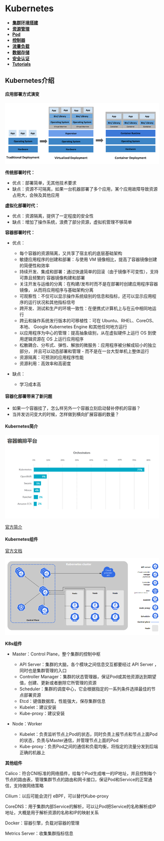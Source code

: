 # Kubernetes

- **[集群环境搭建](集群环境搭建.md)**
- **[资源管理](资源管理.md)**
- **[Pod](Pod.md)**
- **[控制器](控制器.md)**
- **[流量负载](流量负载.md)**
- **[数据存储](数据存储.md)**
- **[安全认证](安全认证)**
- **[Tutorials](Tutorials.md)**



## Kubernetes介绍

#### 应用部署方式演变

![image-20210826164134062](assets/image-20210826164134062.png)

**传统部署时代：**

- 优点：部署简单，无其他技术要求
- 缺点：资源不可隔离，如果一台机器部署了多个应用，某个应用故障导致资源占用大，会殃及其他应用

**虚拟化部署时代：**

- 优点：资源隔离，提供了一定程度的安全性
- 缺点：增加了操作系统，浪费了部分资源，虚拟机管理不够简单

**容器部署时代：**

- 优点：
  - 每个容器的资源隔离，又共享了宿主机的底层基础架构
  - 敏捷应用程序的创建和部署：与使用 VM 镜像相比，提高了容器镜像创建的简便性和效率
  - 持续开发、集成和部署：通过快速简单的回滚（由于镜像不可变性），支持可靠且频繁的 容器镜像构建和部署
  - 关注开发与运维的分离：在构建/发布时而不是在部署时创建应用程序容器镜像， 从而将应用程序与基础架构分离
  - 可观察性：不仅可以显示操作系统级别的信息和指标，还可以显示应用程序的运行状况和其他指标信号
  - 跨开发、测试和生产的环境一致性：在便携式计算机上与在云中相同地运行
  - 跨云和操作系统发行版本的可移植性：可在 Ubuntu、RHEL、CoreOS、本地、 Google Kubernetes Engine 和其他任何地方运行
  - 以应用程序为中心的管理：提高抽象级别，从在虚拟硬件上运行 OS 到使用逻辑资源在 OS 上运行应用程序
  - 松散耦合、分布式、弹性、解放的微服务：应用程序被分解成较小的独立部分， 并且可以动态部署和管理 - 而不是在一台大型单机上整体运行
  - 资源隔离：可预测的应用程序性能
  - 资源利用：高效率和高密度

- 缺点：
  - 学习成本高

#### 容器化部署带来了新问题

- 如果一个容器挂了，怎么样另外一个容器立刻启动替补停机的容器？
- 当并发访问变大的时候，怎样做到横向扩展容器的数量？

#### Kubernetes简介

![image-20210826165723333](assets/image-20210826165723333.png)

[官方简介](https://kubernetes.io/zh/docs/concepts/overview/what-is-kubernetes/)

#### Kubernetes组件

[官方文档](https://kubernetes.io/zh/docs/concepts/overview/components/)

![image-20210826172057046](assets/image-20210826172057046.png)



**K8s组件**

- Master：Control Plane，整个集群的控制中枢
  - API Server：集群的大脑，各个模块之间信息交互都要经过 API Server ，同时也是集群管理的入口
  - Controller Manager：集群的状态管理器，保证Pod或其他资源达到期望值，创建、更新或者删除它所管理的资源
  - Scheduler：集群的调度中心，它会根据指定的一系列条件选择最佳的节点部署资源
  - Etcd：键值数据库，性能强大，保存集群信息
  - Kubelet：建议安装
  - Kube-proxy：建议安装

- Node：Worker
  - Kubelet：负责监听节点上Pod的状态，同时负责上报节点和节点上面Pod的状态，负责与Master通信，并管理节点上面的Pod
  - Kube-proxy：负责Pod之间的通信和负载均衡，将指定的流量分发到后端正确的机器上



**其他组件**

Calico：符合CNI标准的网络插件，给每个Pod生成唯一的IP地址，并且控制每个节点的路由表，管理集群节点的路由和网卡接口，保证Pod和Service的正常通信，支持做网络策略

Cilium：以后可能会流行 eBPF，可以替代Kube-proxy

CoreDNS：用于集群内部Service的解析，可以让Pod把Service的名称解析成IP地址，大概是用于解析资源的名称和IP的映射关系

Docker：容器引擎，负载对容器的管理

Metrics Server：收集集群指标信息